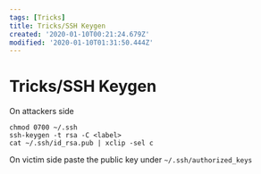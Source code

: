 ```yaml
---
tags: [Tricks]
title: Tricks/SSH Keygen
created: '2020-01-10T00:21:24.679Z'
modified: '2020-01-10T01:31:50.444Z'
---
```


# Tricks/SSH Keygen
On attackers side
```
chmod 0700 ~/.ssh
ssh-keygen -t rsa -C <label>
cat ~/.ssh/id_rsa.pub | xclip -sel c
```
On victim side paste the public key under `~/.ssh/authorized_keys`

